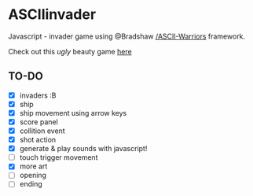ASCIIinvader
============

Javascript - invader game using @Bradshaw 
[/ASCII-Warriors](https://github.com/Bradshaw/ASCII-Warriors) framework.

Check out this _ugly_ beauty game [here](https://rawgithub.com/estuardolh/asciiinvader/master/index.html)

TO-DO
-----
- [x] invaders :B
- [x] ship
- [x] ship movement using arrow keys
- [x] score panel
- [x] collition event
- [x] shot action
- [x] generate & play sounds with javascript!
- [ ] touch trigger movement
- [x] more art
- [ ] opening
- [ ] ending
